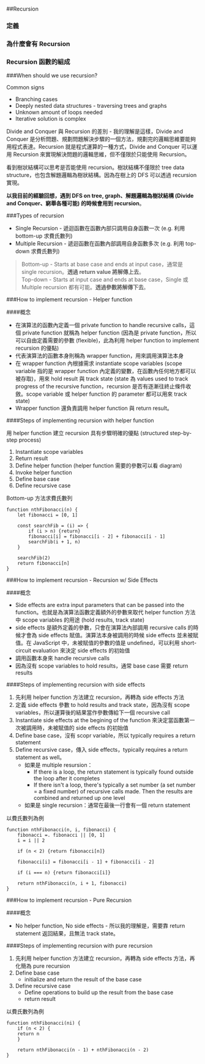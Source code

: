 ##Recursion

### 定義

### 為什麼會有 Recursion

### Recursion 函數的組成

###When should we use recursion?

Common signs  
    
* Branching cases
* Deeply nested data structures - traversing trees and graphs
* Unknown amount of loops needed
* Iterative solution is complex

Divide and Conquer 與 Recursion 的差別 - 我的理解是這樣，Divide and Conquer 是分析問題、規劃問題解決步驟的一個方法，規劃完的邏輯思維要能夠用程式表達。Recursion 就是程式運算的一種方式，Divide and Conquer 可以運用 Recursion 來實現解決問題的邏輯思維，但不僅限於只能使用 Recursion。

看到樹狀結構可以思考是否能使用 recursion。樹狀結構不僅限於 tree data structure，也包含解題邏輯為樹狀結構。因為在樹上的 DFS 可以透過 recursion 實現。

**以我目前的經驗回想，遇到 DFS on tree, graph、解題邏輯為樹狀結構 (Divide and Conquer、窮舉各種可能) 的時候會用到 recursion**。 

###Types of recursion

* Single Recursion - 遞迴函數在函數內部只調用自身函數一次 (e.g. 利用 bottom-up 求費氏數列)
* Multiple Recursion - 遞迴函數在函數內部調用自身函數多次 (e.g. 利用 top-down 求費氏數列)

> Bottom-up - Starts at base case and ends at input case，通常是 single recursion。**透過 return value 將解傳上去**。      
> Top-down - Starts at input case and ends at base case，Single 或 Multiple recursion 都有可能。**透過參數將解傳下去**。

###How to implement recursion - Helper function

####概念

* 在演算法的函數內定義一個 private function to handle recursive calls，這個 private function 就稱為 helper function (因為是 private function，所以可以自由定義需要的參數 (flexible)，此為利用 helper function to implement recursion 的優點)
* 代表演算法的函數本身則稱為 wrapper function，用來調用演算法本身
* 在 wrapper function 內根據需求 instantiate scope variables (scope variable 指的是 wrapper function 內定義的變數，在函數內任何地方都可以被存取)，用來 hold result 與 track state (state 為 values used to track progress of the recursive function，recursion 是否有逐漸往終止條件收斂。scope variable 或 helper function 的 parameter 都可以用來 track state)
* Wrapper function 還負責調用 helper function 與 return result。

####Steps of implementing recursion with helper function

用 helper function 建立 recursion 具有步驟明確的優點 (structured step-by-step process)

1. Instantiate scope variables
2. Return result
3. Define helper function (helper function 需要的參數可以看 diagram)
4. Invoke helper function
5. Define base case
6. Define recursive case

Bottom-up 方法求費氏數列        

	function nthFibonacci(n) {
		let fibonacci = [0, 1]
		
		const searchFib = (i) => {
			if (i > n) {return}
			fibonacci[i] = fibonacci[i - 2] + fibonacci[i - 1]
			searchFib(i + 1, n)
		}
		
		searchFib(2)
		return fibonacci[n]
	}
	
###How to implement recursion - Recursion w/ Side Effects

####概念

* Side effects are extra input parameters that can be passed into the function。也就是為演算法函數定義額外的參數來取代 helper function 方法中 scope variables 的用途 (hold results, track state)
* side effects 是額外定義的參數，只會在演算法內部調用 recursive calls 的時候才會為 side effects 賦值。演算法本身被調用的時候 side effects 並未被賦值。在 JavaScript 中，未被賦值的參數的值是 undefined，可以利用 short-circuit evaluation 來決定 side effects 的初始值
* 調用函數本身來 handle recursive calls
* 因為沒有 scope variables to hold results，通常 base case 需要 return results

####Steps of implementing recursion with side effects

1. 先利用 helper function 方法建立 recursion，再轉為 side effects 方法
2. 定義 side effects 參數 to hold results and track state，因為沒有 scope variables，所以運算後的結果當作參數傳給下一個 recursive call
3. Instantiate side effects at the begining of the function 來決定當函數第一次被調用時，未被賦值的 side effects 的初始值
4. Define base case，沒有 scopr variable，所以 typically requires a return statement
5. Define recursive case，傳入 side effects，typically requires a return statement as well。
	* 如果是 multiple resursion：
		* If there is a loop, the return statement is typically found outside the loop after it completes
		* If there isn't a loop, there's typically a set number (a set number = a fixed number) of recursive calls made. Then the results are combined and returned up one level
	* 如果是 single recursion：通常在最後一行會有一個 return statement
 		
以費氏數列為例

	function nthFibonacci(n, i, fibonacci) {
		fibonacci =. fibonacci || [0, 1]
		i = i || 2
		
		if (n < 2) {return fibonacci[n]}
		
		fibonacci[i] = fibonacci[i - 1] + fibonacci[i - 2]
		
		if (i === n) {return fibonacci[i]}
	
		return nthFibonacci(n, i + 1, fibonacci)
	}

###How to implement recursion - Pure Recursion

####概念

* No helper function, No side effects - 所以我的理解是，需要靠 return statement 返回結果，且無法 track state。

####Steps of implementing recursion with pure recursion

1. 先利用 helper function 方法建立 recursion，再轉為 side effects 方法，再化簡為 pure recursion
2. Define base case
	* initialize and return the result of the base case
3. Define recursive case
	* Define operations to build up the result from the base case
	* return result

以費氏數列為例

	function nthFibonacci(ni) {
		if (n < 2) {
		return n
		}
	
		return nthFibonacci(n - 1) + nthFibonacci(n - 2)
	}

